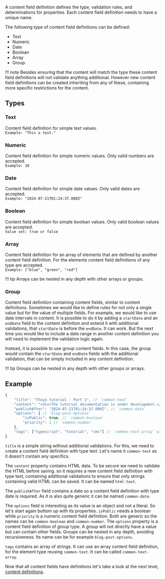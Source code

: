 A content field definition defines the type, validation rules, and determinations for properties. Each content field definition needs to have a unique name.

The following type of content field definitions can be defined:

- Text
- Numeric
- Date
- Boolean
- Array
- Group

!!! note 
    Besides ensuring that the content will match the type these content field definitions will not validate anything additional. However new content field definitions can be created inheriting from any of these, containing more specific restrictions for the content.

## Types

### Text

Content field definition for simple text values.  
`Example: "This a text."`

### Numeric

Content field definition for simple numeric values. Only valid numbers are accepted.  
`Example: 10`

### Date

Content field definition for simple date values. Only valid dates are accepted.  
`Example: "2024-07-21T01:24:37.000Z"`

### Boolean

Content field definition for simple boolean values. Only valid boolean values are accepted.  
`Value set: true or false`

### Array

Content field definition for an array of elements that are defined by another content field definition. For the elements content field definitions of any type are accepted.  
`Example: ["blue", "green", "red"]`

!!! tip 
    Arrays can be nested in any depth with other arrays or groups.

### Group

Content field definition containing content fields, similar to content definitions.
Sometimes we would like to define rules for not only a single value but for the value of multiple fields. For example, we would like to use date intervals in content. It is possible to do it by adding a `startDate` and an `endDate` field to the content definition and extend it with additional validations, that `startDate` is before the `endDate`. It can work. But the next time you would like to include a date range in another content definition you will need to implement the validation logic again. 

Instead, it is possible to use group content fields. In this case, the group would contain the `startDate` and `endDate` fields with the additional validation, that can be simply included in any content definition.

!!! tip 
    Groups can be nested in any depth with other groups or arrays.

## Example

```javascript
{
    "title": "Thuya tutorial - Part 1", // `common-text`
    "content": "<div>The tutorial documentation is under development.</div>", // `html-text`
    "publishAfter": "2024-07-21T01:24:37.000Z", // `common-date`
    "options": { // `blog-post-options`
        "isPublic": true, // `common-boolean`
        "priority": 1 // `common-number`
    },
    "tags": ["typescript", "tutorial", "cms"] // `common-text-array` with `common-text` elements
}
```

`title` is a simple string without additional validations. For this, we need to create a content field definition with type text. Let's name it `common-text` as it doesn't contain any specifics.

The `content` property contains HTML data. To be secure we need to validate the HTML before saving. so it requires a new content field definition with type text, containing additional validations to ensure that only strings containing valid HTML can be saved. It can be named `html-text`.

The `publishAfter` field contains a date so a content field definition with type date is required. As it is also quite generic it can be named `common-date`.

The `options` field is interesting as its value is an object and not a literal. So let's start again bottom up with its properties. `isPublic` needs a boolean while `priority` is a numeric content field definition. Both are generic so the names can be `common-boolean` and `common-number`. The `options` property is a content field definition of group type. A group will not directly have a value but can contain other fields. Groups can be nested in any depth, avoiding recursiveness. Its name can be for example `blog-post-options`.

`tags` contains an array of strings. It can use an array content field definition, for the element type reusing `common-text`. It can be called `common-text-array`.

Now that all content fields have definitions let's take a look at the next level, [content definitions](./content-definition.md).